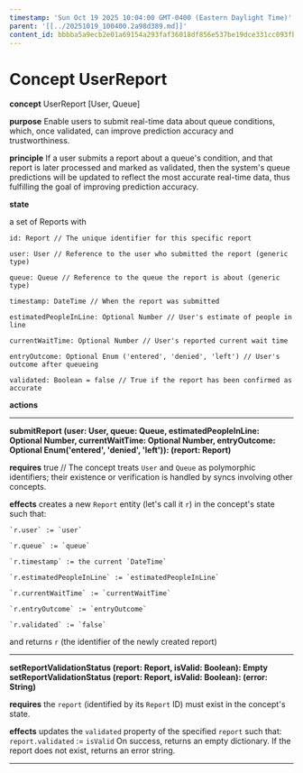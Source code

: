 ```yaml
---
timestamp: 'Sun Oct 19 2025 10:04:00 GMT-0400 (Eastern Daylight Time)'
parent: '[[../20251019_100400.2a98d389.md]]'
content_id: bbbba5a9ecb2e01a69154a293faf36018df856e537be19dce331cc093fbb1db9
---
```


# Concept UserReport

**concept** UserReport \[User, Queue]

**purpose** Enable users to submit real-time data about queue conditions, which, once validated, can improve prediction accuracy and trustworthiness.

**principle** If a user submits a report about a queue's condition, and that report is later processed and marked as validated, then the system's queue predictions will be updated to reflect the most accurate real-time data, thus fulfilling the goal of improving prediction accuracy.

**state**

a set of Reports with

```
id: Report // The unique identifier for this specific report

user: User // Reference to the user who submitted the report (generic type)

queue: Queue // Reference to the queue the report is about (generic type)

timestamp: DateTime // When the report was submitted

estimatedPeopleInLine: Optional Number // User's estimate of people in line

currentWaitTime: Optional Number // User's reported current wait time

entryOutcome: Optional Enum ('entered', 'denied', 'left') // User's outcome after queueing

validated: Boolean = false // True if the report has been confirmed as accurate
```

**actions**

***

**submitReport (user: User, queue: Queue, estimatedPeopleInLine: Optional Number, currentWaitTime: Optional Number, entryOutcome: Optional Enum('entered', 'denied', 'left')): (report: Report)**

**requires** true // The concept treats `User` and `Queue` as polymorphic identifiers; their existence or verification is handled by syncs involving other concepts.

**effects** creates a new `Report` entity (let's call it `r`) in the concept's state such that:

```
`r.user` := `user`

`r.queue` := `queue`

`r.timestamp` := the current `DateTime`

`r.estimatedPeopleInLine` := `estimatedPeopleInLine`

`r.currentWaitTime` := `currentWaitTime`

`r.entryOutcome` := `entryOutcome`

`r.validated` := `false`
```

and returns `r` (the identifier of the newly created report)

***

**setReportValidationStatus (report: Report, isValid: Boolean): Empty**
**setReportValidationStatus (report: Report, isValid: Boolean): (error: String)**

**requires** the `report` (identified by its `Report` ID) must exist in the concept's state.

**effects** updates the `validated` property of the specified `report` such that:
`report.validated` := `isValid`
On success, returns an empty dictionary. If the report does not exist, returns an error string.

***

